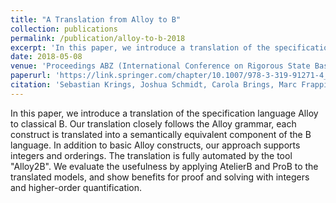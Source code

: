 ```yaml
---
title: "A Translation from Alloy to B"
collection: publications
permalink: /publication/alloy-to-b-2018
excerpt: 'In this paper, we introduce a translation of the specification language Alloy to classical B.'
date: 2018-05-08
venue: 'Proceedings ABZ (International Conference on Rigorous State Based Methods)'
paperurl: 'https://link.springer.com/chapter/10.1007/978-3-319-91271-4_6'
citation: 'Sebastian Krings, Joshua Schmidt, Carola Brings, Marc Frappier and Michael Leuschel. (2018). &quot;A Translation from Alloy to B&quot; <i>Proceedings ABZ (International Conference on Rigorous State Based Methods)</i>.'
---
```


In this paper, we introduce a translation of the specification language Alloy to classical B. Our translation closely follows the Alloy grammar, each construct is translated into a semantically equivalent component of the B language. In addition to basic Alloy constructs, our approach supports integers and orderings. The translation is fully automated by the tool "Alloy2B". We evaluate the usefulness by applying AtelierB and ProB to the translated models, and show benefits for proof and solving with integers and higher-order quantification.
